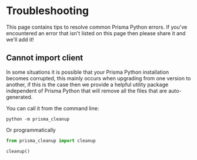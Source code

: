 # Troubleshooting

This page contains tips to resolve common Prisma Python errors. If you've encountered an error that isn't listed on this page then please share it and we'll add it!

## Cannot import client

In some situations it is possible that your Prisma Python installation becomes corrupted, this mainly occurs when upgrading from one version to another, if this is the case then we provide a helpful utility package independent of Prisma Python that will remove all the files that are auto-generated.

You can call it from the command line:

```
python -m prisma_cleanup
```

Or programmatically

```py
from prisma_cleanup import cleanup

cleanup()
```
